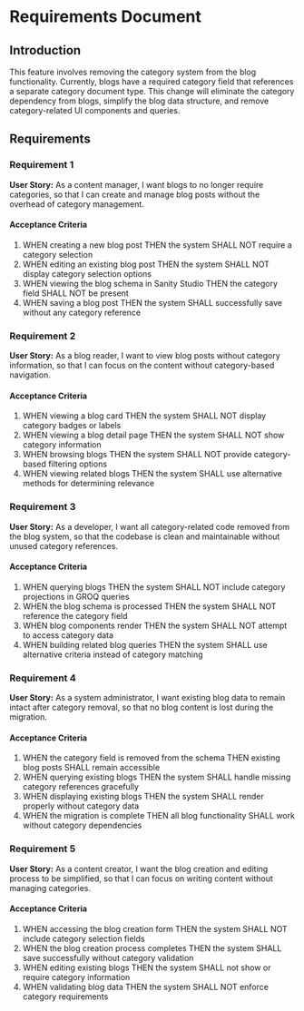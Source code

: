 # Requirements Document

## Introduction

This feature involves removing the category system from the blog functionality. Currently, blogs have a required category field that references a separate category document type. This change will eliminate the category dependency from blogs, simplify the blog data structure, and remove category-related UI components and queries.

## Requirements

### Requirement 1

**User Story:** As a content manager, I want blogs to no longer require categories, so that I can create and manage blog posts without the overhead of category management.

#### Acceptance Criteria

1. WHEN creating a new blog post THEN the system SHALL NOT require a category selection
2. WHEN editing an existing blog post THEN the system SHALL NOT display category selection options
3. WHEN viewing the blog schema in Sanity Studio THEN the category field SHALL NOT be present
4. WHEN saving a blog post THEN the system SHALL successfully save without any category reference

### Requirement 2

**User Story:** As a blog reader, I want to view blog posts without category information, so that I can focus on the content without category-based navigation.

#### Acceptance Criteria

1. WHEN viewing a blog card THEN the system SHALL NOT display category badges or labels
2. WHEN viewing a blog detail page THEN the system SHALL NOT show category information
3. WHEN browsing blogs THEN the system SHALL NOT provide category-based filtering options
4. WHEN viewing related blogs THEN the system SHALL use alternative methods for determining relevance

### Requirement 3

**User Story:** As a developer, I want all category-related code removed from the blog system, so that the codebase is clean and maintainable without unused category references.

#### Acceptance Criteria

1. WHEN querying blogs THEN the system SHALL NOT include category projections in GROQ queries
2. WHEN the blog schema is processed THEN the system SHALL NOT reference the category field
3. WHEN blog components render THEN the system SHALL NOT attempt to access category data
4. WHEN building related blog queries THEN the system SHALL use alternative criteria instead of category matching

### Requirement 4

**User Story:** As a system administrator, I want existing blog data to remain intact after category removal, so that no blog content is lost during the migration.

#### Acceptance Criteria

1. WHEN the category field is removed from the schema THEN existing blog posts SHALL remain accessible
2. WHEN querying existing blogs THEN the system SHALL handle missing category references gracefully
3. WHEN displaying existing blogs THEN the system SHALL render properly without category data
4. WHEN the migration is complete THEN all blog functionality SHALL work without category dependencies

### Requirement 5

**User Story:** As a content creator, I want the blog creation and editing process to be simplified, so that I can focus on writing content without managing categories.

#### Acceptance Criteria

1. WHEN accessing the blog creation form THEN the system SHALL NOT include category selection fields
2. WHEN the blog creation process completes THEN the system SHALL save successfully without category validation
3. WHEN editing existing blogs THEN the system SHALL not show or require category information
4. WHEN validating blog data THEN the system SHALL NOT enforce category requirements